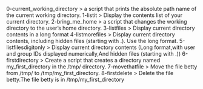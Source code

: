 0-current_working_directory > a script that prints the absolute path name of the current working directory.
1-listit > Display the contents list of your current directory.
2-bring_me_home > a script that changes the working directory to the user’s home directory.
3-listfiles > Display current directory contents in a long format
4-listmorefiles > Display current directory contents, including hidden files (starting with .). Use the long format.
5-listfilesdigitonly > Display current directory contents (Long format,with user and group IDs displayed numerically,And hidden files (starting with .))
6-firstdirectory > Create a script that creates a directory named my_first_directory in the /tmp/ directory.
7-movethatfile > Move the file betty from /tmp/ to /tmp/my_first_directory.
8-firstdelete > Delete the file betty.The file betty is in /tmp/my_first_directory
